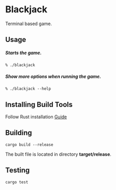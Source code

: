 # Blackjack

Terminal based game.


## Usage


##### Starts the game.
```
% ./blackjack
```

##### Show more options when running the game.
```
% ./blackjack --help
```

## Installing Build Tools

Follow Rust installation [Guide](https://www.rust-lang.org/tools/install)

## Building

```
cargo build --release
```
The built file is located in directory **target/release**.


## Testing

```
cargo test
```
